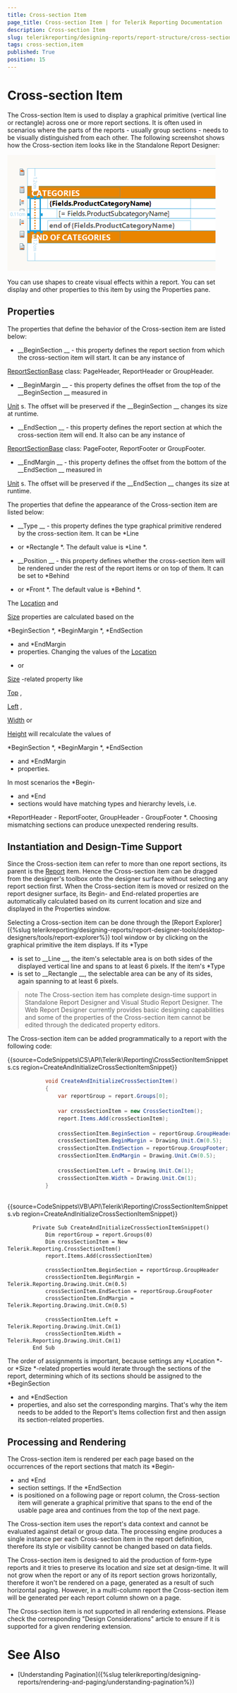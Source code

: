 ```yaml
---
title: Cross-section Item
page_title: Cross-section Item | for Telerik Reporting Documentation
description: Cross-section Item
slug: telerikreporting/designing-reports/report-structure/cross-section-item
tags: cross-section,item
published: True
position: 15
---
```


# Cross-section Item



The Cross-section Item is used to display a graphical primitive (vertical line or rectangle) across one or more report sections.
        It is often used in scenarios where the parts of the reports - usually group sections - needs to be visually distinguished from each other.
        The following screenshot shows how the Cross-section item looks like in the Standalone Report Designer:
      
  
  ![report-items-cross-section-item](images/report-items-cross-section-item.png)

You can use shapes to create visual effects within a report. You can set display and other properties to this item by
        using the Properties pane.
      


## Properties

The properties that define the behavior of the Cross-section item are listed below:


* __BeginSection
__ - this property defines the report section from which the cross-section item will start. It can be any instance of
              
[ReportSectionBase](/reporting/api/Telerik.Reporting.ReportSectionBase)
 class: PageHeader, ReportHeader or GroupHeader.
            


* __BeginMargin
__ - this property defines the offset from the top of the 
__BeginSection
__ measured in
              
[Unit](/reporting/api/Telerik.Reporting.Drawing.Unit)
s.
              The offset will be preserved if the 
__BeginSection
__ changes its size at runtime.
            


* __EndSection
__ - this property defines the report section at which the cross-section item will end. It also can be any instance of
              
[ReportSectionBase](/reporting/api/Telerik.Reporting.ReportSectionBase)
 class: PageFooter, ReportFooter or GroupFooter.
            


* __EndMargin
__ - this property defines the offset from the bottom of the 
__EndSection
__ measured in
              
[Unit](/reporting/api/Telerik.Reporting.Drawing.Unit)
s.
              The offset will be preserved if the 
__EndSection
__ changes its size at runtime.
            


The properties that define the appearance of the Cross-section item are listed below:
        


* __Type
__ - this property defines the type graphical primitive rendered by the cross-section item.
              It can be 
*Line
* or 
*Rectangle
*. The default value is 
*Line
*.
            


* __Position
__ - this property defines whether the cross-section item will be rendered under the rest of the report items or on top of them.
              It can be set to 
*Behind
* or 
*Front
*. The default value is 
*Behind
*.
            


The 
[Location](/reporting/api/Telerik.Reporting.ReportItem#Telerik_Reporting_ReportItem_Location)
 and
          
[Size](/reporting/api/Telerik.Reporting.ReportItem#Telerik_Reporting_ReportItem_Size)
 properties are calculated based on the
          
*BeginSection
*, 
*BeginMargin
*, 
*EndSection
* and 
*EndMargin
* properties.
          Changing the values of the 
[Location](/reporting/api/Telerik.Reporting.ReportItem#Telerik_Reporting_ReportItem_Location)
- or
          
[Size](/reporting/api/Telerik.Reporting.ReportItem#Telerik_Reporting_ReportItem_Size)
-related property like
          
[Top](/reporting/api/Telerik.Reporting.ReportItem#Telerik_Reporting_ReportItem_Top)
,
          
[Left](/reporting/api/Telerik.Reporting.ReportItem#Telerik_Reporting_ReportItem_Left)
,
          
[Width](/reporting/api/Telerik.Reporting.ReportItem#Telerik_Reporting_ReportItem_Width)
 or
          
[Height](/reporting/api/Telerik.Reporting.ReportItem#Telerik_Reporting_ReportItem_Height)
 will recalculate the values of
          
*BeginSection
*, 
*BeginMargin
*, 
*EndSection
* and 
*EndMargin
* properties.
        


In most scenarios the 
*Begin-
* and 
*End
* sections would have matching types and hierarchy levels, i.e. 
          
*ReportHeader - ReportFooter, GroupHeader - GroupFooter
*. Choosing mismatching sections can produce unexpected rendering results.
        


## Instantiation and Design-Time Support

Since the Cross-section item can refer to more than one report sections, its parent is the 
[Report](/reporting/api/Telerik.Reporting.Report)
 item.
          Hence the Cross-section item can be dragged from the designer's toolbox onto the designer surface without selecting any report section first.
          When the Cross-section item is moved or resized on the report designer surface, its Begin- and End-related properties are automatically calculated based on its current location and size and displayed in the Properties window.
        


Selecting a Cross-section item can be done through the 
[Report Explorer]({%slug telerikreporting/designing-reports/report-designer-tools/desktop-designers/tools/report-explorer%})
 tool window or by clicking on the graphical primitive the item displays.
          If its 
*Type
* is set to 
__Line
__, the item's selectable area is on both sides of the displayed vertical line and spans to at least 6 pixels.
          If the item's 
*Type
* is set to 
__Rectangle
__, the selectable area can be any of its sides, again spanning to at least 6 pixels.
        


>note The Cross-section item has complete design-time support in Standalone Report Designer and Visual Studio Report Designer. The Web Report Designer currently provides basic designing capabilities and some of the properties of the Cross-section item cannot be edited through the dedicated property editors.


The Cross-section item can be added programmatically to a report with the following code:
        


{{source=CodeSnippets\CS\API\Telerik\Reporting\CrossSectionItemSnippets.cs region=CreateAndInitializeCrossSectionItemSnippet}}
````c#
	        void CreateAndInitializeCrossSectionItem()
	        {
	            var reportGroup = report.Groups[0];
	
	            var crossSectionItem = new CrossSectionItem();
	            report.Items.Add(crossSectionItem);
	
	            crossSectionItem.BeginSection = reportGroup.GroupHeader;
	            crossSectionItem.BeginMargin = Drawing.Unit.Cm(0.5);
	            crossSectionItem.EndSection = reportGroup.GroupFooter;
	            crossSectionItem.EndMargin = Drawing.Unit.Cm(0.5);
	
	            crossSectionItem.Left = Drawing.Unit.Cm(1);
	            crossSectionItem.Width = Drawing.Unit.Cm(1);
	        }
	
````




{{source=CodeSnippets\VB\API\Telerik\Reporting\CrossSectionItemSnippets.vb region=CreateAndInitializeCrossSectionItemSnippet}}
````vb.net
	    Private Sub CreateAndInitializeCrossSectionItemSnippet()
	        Dim reportGroup = report.Groups(0)
	        Dim crossSectionItem = New Telerik.Reporting.CrossSectionItem()
	        report.Items.Add(crossSectionItem)
	
	        crossSectionItem.BeginSection = reportGroup.GroupHeader
	        crossSectionItem.BeginMargin = Telerik.Reporting.Drawing.Unit.Cm(0.5)
	        crossSectionItem.EndSection = reportGroup.GroupFooter
	        crossSectionItem.EndMargin = Telerik.Reporting.Drawing.Unit.Cm(0.5)
	
	        crossSectionItem.Left = Telerik.Reporting.Drawing.Unit.Cm(1)
	        crossSectionItem.Width = Telerik.Reporting.Drawing.Unit.Cm(1)
	    End Sub
````




The order of assignments is important, because settings any 
*Location
*- or 
*Size
*-related properties
          would iterate through the sections of the report, determining which of its sections should be assigned to the 
*BeginSection
* and 
*EndSection
* properties,
          and also set the corresponding margins. That's why the item needs to be added to the Report's Items collection first and then assign its section-related properties.
        


## Processing and Rendering

The Cross-section item is rendered per each page based on the occurrences of the report sections that match its 
*Begin-
* and 
*End
* section settings.
          If the 
*EndSection
* is positioned on a following page or report column, the Cross-section item will generate a graphical primitive that spans to the end of the usable page area
          and continues from the top of the next page.
        


The Cross-section item uses the report's data context and cannot be evaluated against detail or group data.
          The processing engine produces a single instance per each Cross-section item in the report definition, therefore its style or visibility cannot be changed based on data fields.
        


The Cross-section item is designed to aid the production of form-type reports and it tries to preserve its location and size set at design-time.
          It will not grow when the report or any of its report section grows horizontally, therefore it won't be rendered on a page, generated as a result of such horizontal paging. 
          However, in a multi-column report the Cross-section item will be generated per each report column shown on a page.          
        


The Cross-section item is not supported in all rendering extensions. Please check the corresponding "Design Considerations" article to ensure if it is supported for a given rendering extension.
        


# See Also


 * [Understanding Pagination]({%slug telerikreporting/designing-reports/rendering-and-paging/understanding-pagination%})

